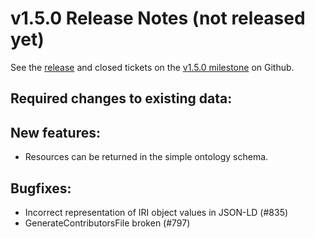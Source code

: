 v1.5.0 Release Notes (not released yet)
=======================================

See the
[release](https://github.com/dhlab-basel/Knora/releases/tag/v1.5.0) and
closed tickets on the [v1.5.0
milestone](https://github.com/dhlab-basel/Knora/milestone/9) on Github.

Required changes to existing data:
----------------------------------

New features:
-------------

- Resources can be returned in the simple ontology schema.

Bugfixes:
---------

- Incorrect representation of IRI object values in JSON-LD (#835)
- GenerateContributorsFile broken (#797)